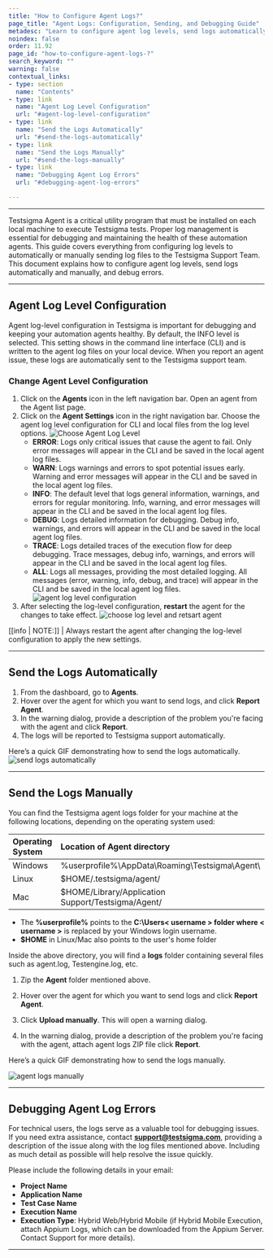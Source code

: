 ```yaml
---
title: "How to Configure Agent Logs?"
page_title: "Agent Logs: Configuration, Sending, and Debugging Guide"
metadesc: "Learn to configure agent log levels, send logs automatically or manually, and debug errors efficiently to resolve execution issues quickly."
noindex: false
order: 11.92
page_id: "how-to-configure-agent-logs-?"
search_keyword: ""
warning: false
contextual_links:
- type: section
  name: "Contents"
- type: link
  name: "Agent Log Level Configuration"
  url: "#agent-log-level-configuration"
- type: link
  name: "Send the Logs Automatically"
  url: "#send-the-logs-automatically"
- type: link
  name: "Send the Logs Manually"
  url: "#send-the-logs-manually"
- type: link
  name: "Debugging Agent Log Errors"
  url: "#debugging-agent-log-errors"

---
```


---

Testsigma Agent is a critical utility program that must be installed on each local machine to execute Testsigma tests. Proper log management is essential for debugging and maintaining the health of these automation agents. This guide covers everything from configuring log levels to automatically or manually sending log files to the Testsigma Support Team. This document explains how to configure agent log levels, send logs automatically and manually, and debug errors.

---

## **Agent Log Level Configuration**

Agent log-level configuration in Testsigma is important for debugging and keeping your automation agents healthy. By default, the INFO level is selected. This setting shows in the command line interface (CLI) and is written to the agent log files on your local device. When you report an agent issue, these logs are automatically sent to the Testsigma support team.

### **Change Agent Level Configuration**

1. Click on the **Agents** icon in the left navigation bar. Open an agent from the Agent list page.
2. Click on the **Agent Settings** icon in the right navigation bar. Choose the agent log level configuration for CLI and local files from the log level options. ![Choose Agent Log Level](https://s3.amazonaws.com/static-docs.testsigma.com/new_images/projects/applications/go_to_agent_log_b.gif)
    - **ERROR**: Logs only critical issues that cause the agent to fail. Only error messages will appear in the CLI and be saved in the local agent log files.
    - **WARN**: Logs warnings and errors to spot potential issues early. Warning and error messages will appear in the CLI and be saved in the local agent log files.
    - **INFO**: The default level that logs general information, warnings, and errors for regular monitoring. Info, warning, and error messages will appear in the CLI and be saved in the local agent log files.
    - **DEBUG**: Logs detailed information for debugging. Debug info, warnings, and errors will appear in the CLI and be saved in the local agent log files.
    - **TRACE**: Logs detailed traces of the execution flow for deep debugging. Trace messages, debug info, warnings, and errors will appear in the CLI and be saved in the local agent log files.
    - **ALL**: Logs all messages, providing the most detailed logging. All messages (error, warning, info, debug, and trace) will appear in the CLI and be saved in the local agent log files. ![agent log level configuration](https://s3.amazonaws.com/static-docs.testsigma.com/new_images/projects/applications/agent_log_level_configuration.png)
3. After selecting the log-level configuration, **restart** the agent for the changes to take effect. ![choose log level and retsart agent](https://s3.amazonaws.com/static-docs.testsigma.com/new_images/projects/applications/select_loglevel_restart.gif)

[[info | NOTE:]]
| Always restart the agent after changing the log-level configuration to apply the new settings.

---

## **Send the Logs Automatically**

1. From the dashboard, go to **Agents**.
2. Hover over the agent for which you want to send logs, and click **Report Agent**.
3. In the warning dialog, provide a description of the problem you're facing with the agent and click **Report**.
4. The logs will be reported to Testsigma support automatically.

Here’s a quick GIF demonstrating how to send the logs automatically. ![send logs automatically](https://s3.amazonaws.com/static-docs.testsigma.com/new_images/projects/applications/agentlogsauto.gif)

---

## **Send the Logs Manually**

You can find the Testsigma agent logs folder for your machine at the following locations, depending on the operating system used:

| Operating System   | Location of Agent directory | 
| :---        | :---   | 
| Windows    |  %userprofile%\AppData\Roaming\Testsigma\Agent\    | 
| Linux  | $HOME/.testsigma/agent/        | 
| Mac   | $HOME/Library/Application Support/Testsigma/Agent/  |

- The **%userprofile%** points to the **C:\Users\< username > folder where < username >** is replaced by your Windows login username.
- **$HOME** in Linux/Mac also points to the user's home folder

Inside the above directory, you will find a **logs** folder containing several files such as agent.log, Testengine.log, etc.

1. Zip the **Agent** folder mentioned above.

2. Hover over the agent for which you want to send logs and click **Report Agent**.

3. Click **Upload manually**. This will open a warning dialog. 

4. In the warning dialog, provide a description of the problem you're facing with the agent, attach agent logs ZIP file click **Report**.

Here’s a quick GIF demonstrating how to send the logs manually. 

![agent logs manually](https://s3.amazonaws.com/static-docs.testsigma.com/new_images/projects/applications/agentlogsmanual.gif)

---

## **Debugging Agent Log Errors**

For technical users, the logs serve as a valuable tool for debugging issues. If you need extra assistance, contact **support@testsigma.com**, providing a description of the issue along with the log files mentioned above. Including as much detail as possible will help resolve the issue quickly.

Please include the following details in your email:

- **Project Name**
- **Application Name**
- **Test Case Name**
- **Execution Name**
- **Execution Type**: Hybrid Web/Hybrid Mobile (if Hybrid Mobile Execution, attach Appium Logs, which can be downloaded from the Appium Server. Contact Support for more details).

---
